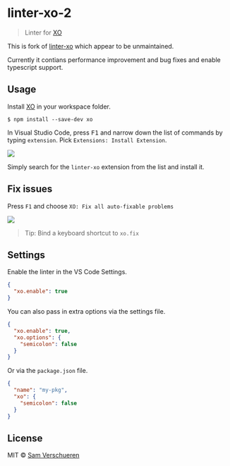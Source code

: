 # linter-xo-2

> Linter for [XO](https://github.com/sindresorhus/xo)

This is fork of [linter-xo](https://github.com/SamVerschueren/vscode-linter-xo) which appear to be unmaintained.

Currently it contians performance improvement and bug fixes and enable typescript support.

## Usage

Install [XO](https://github.com/sindresorhus/xo) in your workspace folder.

```
$ npm install --save-dev xo
```

In Visual Studio Code, press <kbd>F1</kbd> and narrow down the list of commands by typing `extension`. Pick `Extensions: Install Extension`.

![](https://github.com/SamVerschueren/vscode-linter-xo/raw/master/screenshot.png)

Simply search for the `linter-xo` extension from the list and install it.


## Fix issues

Press `F1` and choose `XO: Fix all auto-fixable problems`

![](https://github.com/SamVerschueren/vscode-linter-xo/raw/master/xo/media/fix.gif)

> Tip: Bind a keyboard shortcut to `xo.fix`


## Settings

Enable the linter in the VS Code Settings.

```json
{
  "xo.enable": true
}
```

You can also pass in extra options via the settings file.

```json
{
  "xo.enable": true,
  "xo.options": {
    "semicolon": false
  }
}
```

Or via the `package.json` file.

```json
{
  "name": "my-pkg",
  "xo": {
    "semicolon": false
  }
}
```


## License

MIT © [Sam Verschueren](http://github.com/SamVerschueren)

